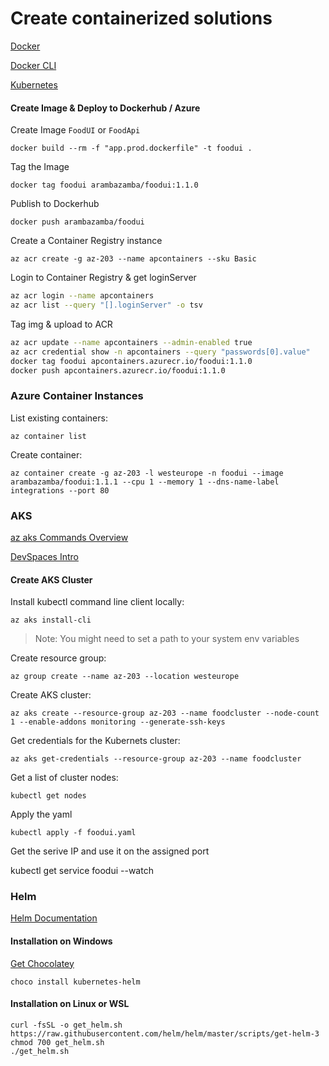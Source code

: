 # Create containerized solutions

[Docker](https://www.docker.com/products/docker-desktop)

[Docker CLI](https://docs.docker.com/engine/reference/commandline/cli/)

[Kubernetes](https://kubernetes.io/de/)

#### Create Image & Deploy to Dockerhub / Azure

Create Image `FoodUI` or `FoodApi`

`docker build --rm -f "app.prod.dockerfile" -t foodui .`

Tag the Image

`docker tag foodui arambazamba/foodui:1.1.0`

Publish to Dockerhub

`docker push arambazamba/foodui`

Create a Container Registry instance

`az acr create -g az-203 --name apcontainers --sku Basic`

Login to Container Registry & get loginServer

```bash
az acr login --name apcontainers
az acr list --query "[].loginServer" -o tsv
```

Tag img & upload to ACR

```bash
az acr update --name apcontainers --admin-enabled true
az acr credential show -n apcontainers --query "passwords[0].value"
docker tag foodui apcontainers.azurecr.io/foodui:1.1.0
docker push apcontainers.azurecr.io/foodui:1.1.0
```

### Azure Container Instances

List existing containers:

`az container list`

Create container:

`az container create -g az-203 -l westeurope -n foodui --image arambazamba/foodui:1.1.1 --cpu 1 --memory 1 --dns-name-label integrations --port 80`

### AKS

[az aks Commands Overview](https://docs.microsoft.com/en-us/cli/azure/aks?view=azure-cli-latest)

[DevSpaces Intro](https://docs.microsoft.com/en-us/azure/dev-spaces/quickstart-team-development)

#### Create AKS Cluster

Install kubectl command line client locally:

`az aks install-cli`

> Note: You might need to set a path to your system env variables

Create resource group:

`az group create --name az-203 --location westeurope`

Create AKS cluster:

`az aks create --resource-group az-203 --name foodcluster --node-count 1 --enable-addons monitoring --generate-ssh-keys`

Get credentials for the Kubernets cluster:

`az aks get-credentials --resource-group az-203 --name foodcluster`

Get a list of cluster nodes:

`kubectl get nodes`

Apply the yaml

`kubectl apply -f foodui.yaml`

Get the serive IP and use it on the assigned port

kubectl get service foodui --watch

### Helm

[Helm Documentation](https://helm.sh/)

#### Installation on Windows

[Get Chocolatey](https://chocolatey.org/install)

`choco install kubernetes-helm`

#### Installation on Linux or WSL

```
curl -fsSL -o get_helm.sh https://raw.githubusercontent.com/helm/helm/master/scripts/get-helm-3
chmod 700 get_helm.sh
./get_helm.sh
```

